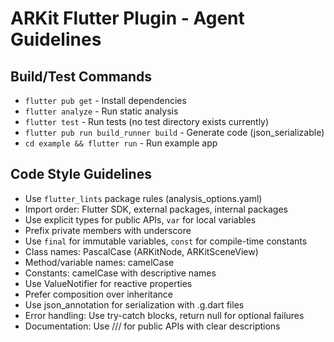 # ARKit Flutter Plugin - Agent Guidelines

## Build/Test Commands
- `flutter pub get` - Install dependencies
- `flutter analyze` - Run static analysis
- `flutter test` - Run tests (no test directory exists currently)
- `flutter pub run build_runner build` - Generate code (json_serializable)
- `cd example && flutter run` - Run example app

## Code Style Guidelines
- Use `flutter_lints` package rules (analysis_options.yaml)
- Import order: Flutter SDK, external packages, internal packages
- Use explicit types for public APIs, `var` for local variables
- Prefix private members with underscore
- Use `final` for immutable variables, `const` for compile-time constants
- Class names: PascalCase (ARKitNode, ARKitSceneView)
- Method/variable names: camelCase
- Constants: camelCase with descriptive names
- Use ValueNotifier for reactive properties
- Prefer composition over inheritance
- Use json_annotation for serialization with .g.dart files
- Error handling: Use try-catch blocks, return null for optional failures
- Documentation: Use /// for public APIs with clear descriptions